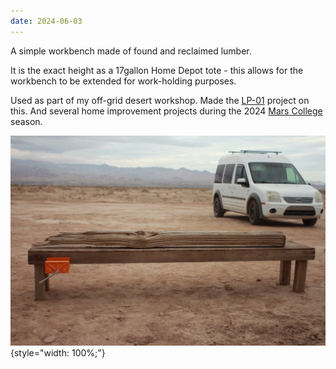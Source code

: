 ```yaml
---
date: 2024-06-03
---
```


A simple workbench made of found and reclaimed lumber.

It is the exact height as a 17gallon Home Depot tote - this allows for the workbench to be extended for work-holding purposes.

Used as part of my off-grid desert workshop. Made the [LP-01](LP-01.md) project on this. And several home improvement projects during the 2024 [Mars College](Mars%20College.md) season.

![](../../public/attachments/IMG_6717.jpeg){style="width: 100%;"}